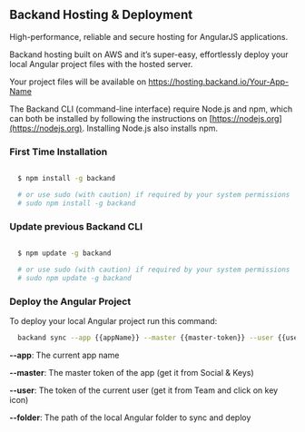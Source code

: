 ## Backand Hosting & Deployment
High-performance, reliable and secure hosting for AngularJS applications.

Backand hosting built on AWS and it’s super-easy, effortlessly deploy your local Angular project files with the
hosted server.

Your project files will be available on https://hosting.backand.io/Your-App-Name

The Backand CLI (command-line interface) require Node.js and npm, which can both be installed by following the instructions on [https://nodejs.org](https://nodejs.org). Installing Node.js also installs npm.

### First Time Installation

```bash

  $ npm install -g backand

  # or use sudo (with caution) if required by your system permissions
  # sudo npm install -g backand
```

### Update previous Backand CLI

```bash

  $ npm update -g backand

  # or use sudo (with caution) if required by your system permissions
  # sudo npm update -g backand
```

### Deploy the Angular Project

To deploy your local Angular project run this command:

```bash
  backand sync --app {{appName}} --master {{master-token}} --user {{user-token}} --folder /path/to/project/folder
```

  **--app**: The current app name
  
  **--master**: The master token of the app (get it from Social & Keys)
  
  **--user**: The token of the current user (get it from Team and click on key icon)
  
  **--folder**: The path of the local Angular folder to sync and deploy
